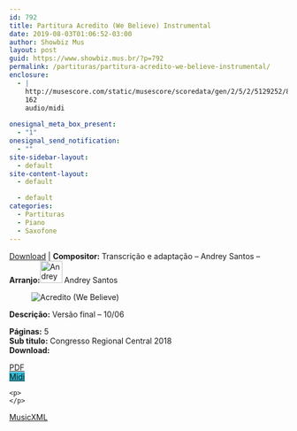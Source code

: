 ```yaml
---
id: 792
title: Partitura Acredito (We Believe) Instrumental
date: 2019-08-03T01:06:52-03:00
author: Showbiz Mus
layout: post
guid: https://www.showbiz.mus.br/?p=792
permalink: /partituras/partitura-acredito-we-believe-instrumental/
enclosure:
  - |
    http://musescore.com/static/musescore/scoredata/gen/2/5/2/5129252/87a8d395b058b9544545886d6364b331c402691a/score.mid
    162
    audio/midi
    
onesignal_meta_box_present:
  - "1"
onesignal_send_notification:
  - ""
site-sidebar-layout:
  - default
site-content-layout:
  - default

  - default
categories:
  - Partituras
  - Piano
  - Saxofone
---
```

[Download](#download "link para download de partitura") | **Compositor:** Transcrição e adaptação &#8211; Andrey Santos &#8211; **Arranjo:**<img alt="Andrey Santos" class="wp-image-40" width="40" hight="40" sizes="40" src="https://musescore.com/static/musescore/userdata/avatar/9/9/1/28781107.jpg@300x300?cache=1526738616" /> Andrey Santos

<figure class="wp-block-image"><img alt="Acredito (We Believe)" src="http://musescore.com/static/musescore/scoredata/gen/2/5/2/5129252/87a8d395b058b9544545886d6364b331c402691a/score_0.png" class="wp-image-600" /> </figure>

**Descrição:** Versão final &#8211; 10/06 

  
**Páginas:** 5  
**Sub titulo:** Congresso Regional Central 2018  
<strong id="download">Download:</strong>

<div class="wp-block-columns has-2-columns alignwide has-4-columns">
  <div class="wp-block-column">
    <div class='wp-block-button aligncenter'>
      <a  target='_blank' href='http://musescore.com/static/musescore/scoredata/gen/2/5/2/5129252/87a8d395b058b9544545886d6364b331c402691a/score_full.pdf' class='wp-block-button__link
         has-background has-vivid-red-background-color' rel="noopener noreferrer">PDF</a>
    </div>
  </div>
  
  <div class="wp-block-column">
    <div class='wp-block-button aligncenter'>
      <a  target='_blank' href='http://musescore.com/static/musescore/scoredata/gen/2/5/2/5129252/87a8d395b058b9544545886d6364b331c402691a/score.mid' class='wp-block-button__link has-background' style='background-color:#2eb9d1' rel="noopener noreferrer">Midi</a>
    </div>
    
    <p>
    </p>
  </div>
  
  <div class="wp-block-column">
    <div class='wp-block-button aligncenter'>
      <a  target='_blank' href='http://musescore.com/static/musescore/scoredata/gen/2/5/2/5129252/87a8d395b058b9544545886d6364b331c402691a/score.mxl' class='wp-block-button__link has-background has-very-dark-gray-background-color' rel="noopener noreferrer">MusicXML</a>
    </div>
  </div>
</div>